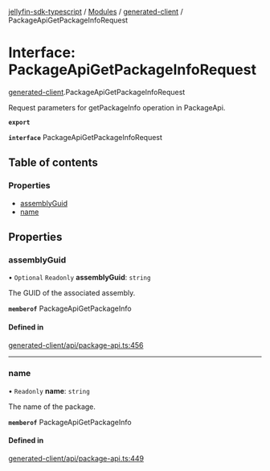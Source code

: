 [jellyfin-sdk-typescript](../README.md) / [Modules](../modules.md) / [generated-client](../modules/generated_client.md) / PackageApiGetPackageInfoRequest

# Interface: PackageApiGetPackageInfoRequest

[generated-client](../modules/generated_client.md).PackageApiGetPackageInfoRequest

Request parameters for getPackageInfo operation in PackageApi.

**`export`**

**`interface`** PackageApiGetPackageInfoRequest

## Table of contents

### Properties

- [assemblyGuid](generated_client.PackageApiGetPackageInfoRequest.md#assemblyguid)
- [name](generated_client.PackageApiGetPackageInfoRequest.md#name)

## Properties

### assemblyGuid

• `Optional` `Readonly` **assemblyGuid**: `string`

The GUID of the associated assembly.

**`memberof`** PackageApiGetPackageInfo

#### Defined in

[generated-client/api/package-api.ts:456](https://github.com/thornbill/jellyfin-sdk-typescript/blob/e4df7f8/src/generated-client/api/package-api.ts#L456)

___

### name

• `Readonly` **name**: `string`

The name of the package.

**`memberof`** PackageApiGetPackageInfo

#### Defined in

[generated-client/api/package-api.ts:449](https://github.com/thornbill/jellyfin-sdk-typescript/blob/e4df7f8/src/generated-client/api/package-api.ts#L449)
